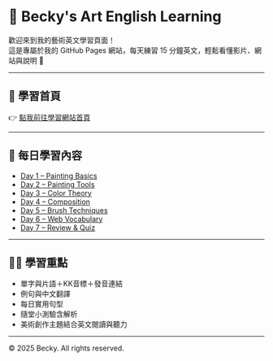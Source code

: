 # 🎨 Becky's Art English Learning

歡迎來到我的藝術英文學習頁面！  
這是專屬於我的 GitHub Pages 網站，每天練習 15 分鐘英文，輕鬆看懂影片、網站與說明 🌟

---

## 🔗 學習首頁
👉 [點我前往學習網站首頁](https://yangmyang0223-ops.github.io/English-learning-plan/)

---

## 📘 每日學習內容

- [Day 1 – Painting Basics](https://yangmyang0223-ops.github.io/English-learning-plan/day1.html)
- [Day 2 – Painting Tools](https://yangmyang0223-ops.github.io/English-learning-plan/day2.html)
- [Day 3 – Color Theory](https://yangmyang0223-ops.github.io/English-learning-plan/day3.html)
- [Day 4 – Composition](https://yangmyang0223-ops.github.io/English-learning-plan/day4.html)
- [Day 5 – Brush Techniques](https://yangmyang0223-ops.github.io/English-learning-plan/day5.html)
- [Day 6 – Web Vocabulary](https://yangmyang0223-ops.github.io/English-learning-plan/day6.html)
- [Day 7 – Review & Quiz](https://yangmyang0223-ops.github.io/English-learning-plan/day7.html)


---

## 👩‍🎨 學習重點
- 單字與片語＋KK音標＋發音連結
- 例句與中文翻譯
- 每日實用句型
- 隨堂小測驗含解析
- 美術創作主題結合英文閱讀與聽力

---

© 2025 Becky. All rights reserved.
